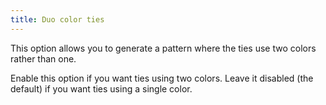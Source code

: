 ```yaml
---
title: Duo color ties
---
```


This option allows you to generate a pattern where the ties use two colors rather than one.

Enable this option if you want ties using two colors.
Leave it disabled (the default) if you want ties using a single color.

